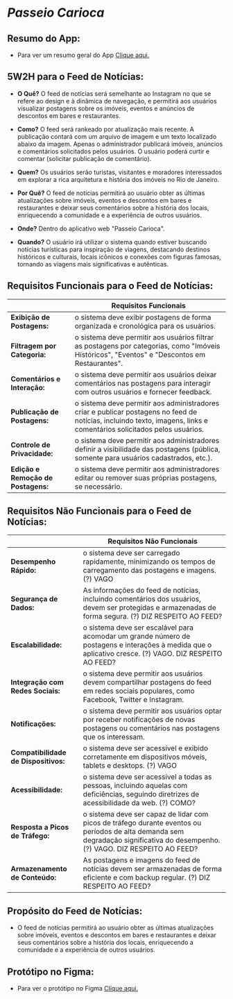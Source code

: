# ***Passeio Carioca***

## **Resumo do App:**
- Para ver um resumo geral do App [Clique aqui.](https://github.com/GuiBMA/Front-End/blob/main/ResumodoAppPasseioCarioca.md)

## 5W2H para o Feed de Notícias:

- **O Quê?** O feed de notícias será semelhante ao Instagram no que se refere ao design e à dinâmica de navegação, e permitirá aos usuários visualizar postagens sobre os imóveis, eventos e anúncios de descontos em bares e restaurantes.

- **Como?** O feed será rankeado por atualização mais recente. A publicação contará com um arquivo de imagem e um texto localizado abaixo da imagem. Apenas o administrador publicará imóveis, anúncios e comentários solicitados pelos usuários. O usuário poderá curtir e comentar (solicitar publicação de comentário).

- **Quem?** Os usuários serão turistas, visitantes e moradores interessados em explorar a rica arquitetura e história dos imóveis no Rio de Janeiro.

- **Por Quê?** O feed de notícias permitirá ao usuário obter as últimas atualizações sobre imóveis, eventos e descontos em bares e restaurantes e deixar seus comentários sobre a história dos locais, enriquecendo a comunidade e a experiência de outros usuários.

- **Onde?** Dentro do aplicativo web "Passeio Carioca".

- **Quando?** O usuário irá utilizar o sistema quando estiver buscando notícias turísticas para inspiração de viagens, destacando destinos históricos e culturais, locais icônicos e conexões com figuras famosas, tornando as viagens mais significativas e autênticas.

## Requisitos Funcionais para o Feed de Notícias:

|   | Requisitos Funcionais |
| --- |  --- |
|  **Exibição de Postagens:**  | o sistema deve exibir postagens de forma organizada e cronológica para os usuários.  |
|  **Filtragem por Categoria:**  | o sistema deve permitir aos usuários filtrar as postagens por categorias, como "Imóveis Históricos", "Eventos" e "Descontos em Restaurantes".  |
|  **Comentários e Interação:**  | o sistema deve permitir aos usuários deixar comentários nas postagens para interagir com outros usuários e fornecer feedback.  |
|  **Publicação de Postagens:**  | o sistema deve permitir aos administradores criar e publicar postagens no feed de notícias, incluindo texto, imagens, links e comentários solicitados pelos usuários. |
|  **Controle de Privacidade:**  | o sistema deve permitir aos administradores definir a visibilidade das postagens (pública, somente para usuários cadastrados, etc.).  |
|  **Edição e Remoção de Postagens:**  | o sistema deve permitir aos administradores editar ou remover suas próprias postagens, se necessário.  |

## Requisitos Não Funcionais para o Feed de Notícias:

|   | Requisitos Não Funcionais |
| --- |  --- |
|  **Desempenho Rápido:**  | o sistema deve ser carregado rapidamente, minimizando os tempos de carregamento das postagens e imagens. (?) VAGO  |
|  **Segurança de Dados:**  | As informações do feed de notícias, incluindo comentários dos usuários, devem ser protegidas e armazenadas de forma segura. (?) DIZ RESPEITO AO FEED?  |
|  **Escalabilidade:**  | o sistema deve ser escalável para acomodar um grande número de postagens e interações à medida que o aplicativo cresce. (?) VAGO. DIZ RESPEITO AO FEED?  |
|  **Integração com Redes Sociais:**  | o sistema deve permitir aos usuários devem compartilhar postagens do feed em redes sociais populares, como Facebook, Twitter e Instagram. |
|  **Notificações:**  | o sistema deve permitir aos usuários optar por receber notificações de novas postagens ou comentários nas postagens que os interessam.  |
|  **Compatibilidade de Dispositivos:**  | o sistema deve ser acessível e exibido corretamente em dispositivos móveis, tablets e desktops. (?) VAGO  |
|  **Acessibilidade:**  | o sistema deve ser acessível a todas as pessoas, incluindo aquelas com deficiências, seguindo diretrizes de acessibilidade da web. (?) COMO?  |
|  **Resposta a Picos de Tráfego:**  | o sistema deve ser capaz de lidar com picos de tráfego durante eventos ou períodos de alta demanda sem degradação significativa do desempenho. (?) VAGO. DIZ RESPEITO AO FEED?  |
|  **Armazenamento de Conteúdo:**  | As postagens e imagens do feed de notícias devem ser armazenadas de forma eficiente e com backup regular. (?) DIZ RESPEITO AO FEED?  |

## Propósito do Feed de Notícias:
  - O feed de notícias permitirá ao usuário obter as últimas atualizações sobre imóveis, eventos e descontos em bares e restaurantes e deixar seus comentários sobre a história dos locais, enriquecendo a comunidade e a experiência de outros usuários.

## Protótipo no Figma:

  - Para ver o protótipo no Figma [Clique aqui.](https://www.figma.com/file/TZKPPiPGJN272c5gvNoLDU/Untitled?type=design&node-id=0%3A1&mode=design&t=a8n63SUSurKuNbyY-1)

